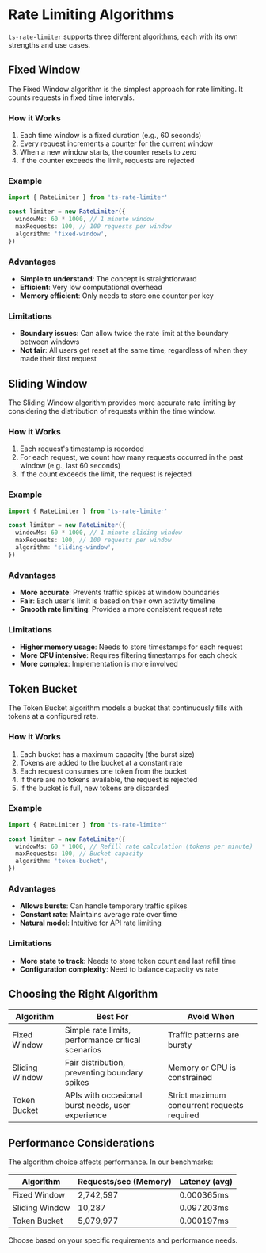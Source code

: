 # Rate Limiting Algorithms

`ts-rate-limiter` supports three different algorithms, each with its own strengths and use cases.

## Fixed Window

The Fixed Window algorithm is the simplest approach for rate limiting. It counts requests in fixed time intervals.

### How it Works

1. Each time window is a fixed duration (e.g., 60 seconds)
2. Every request increments a counter for the current window
3. When a new window starts, the counter resets to zero
4. If the counter exceeds the limit, requests are rejected

### Example

```ts
import { RateLimiter } from 'ts-rate-limiter'

const limiter = new RateLimiter({
  windowMs: 60 * 1000, // 1 minute window
  maxRequests: 100, // 100 requests per window
  algorithm: 'fixed-window',
})
```

### Advantages

- **Simple to understand**: The concept is straightforward
- **Efficient**: Very low computational overhead
- **Memory efficient**: Only needs to store one counter per key

### Limitations

- **Boundary issues**: Can allow twice the rate limit at the boundary between windows
- **Not fair**: All users get reset at the same time, regardless of when they made their first request

## Sliding Window

The Sliding Window algorithm provides more accurate rate limiting by considering the distribution of requests within the time window.

### How it Works

1. Each request's timestamp is recorded
2. For each request, we count how many requests occurred in the past window (e.g., last 60 seconds)
3. If the count exceeds the limit, the request is rejected

### Example

```ts
import { RateLimiter } from 'ts-rate-limiter'

const limiter = new RateLimiter({
  windowMs: 60 * 1000, // 1 minute sliding window
  maxRequests: 100, // 100 requests per window
  algorithm: 'sliding-window',
})
```

### Advantages

- **More accurate**: Prevents traffic spikes at window boundaries
- **Fair**: Each user's limit is based on their own activity timeline
- **Smooth rate limiting**: Provides a more consistent request rate

### Limitations

- **Higher memory usage**: Needs to store timestamps for each request
- **More CPU intensive**: Requires filtering timestamps for each check
- **More complex**: Implementation is more involved

## Token Bucket

The Token Bucket algorithm models a bucket that continuously fills with tokens at a configured rate.

### How it Works

1. Each bucket has a maximum capacity (the burst size)
2. Tokens are added to the bucket at a constant rate
3. Each request consumes one token from the bucket
4. If there are no tokens available, the request is rejected
5. If the bucket is full, new tokens are discarded

### Example

```ts
import { RateLimiter } from 'ts-rate-limiter'

const limiter = new RateLimiter({
  windowMs: 60 * 1000, // Refill rate calculation (tokens per minute)
  maxRequests: 100, // Bucket capacity
  algorithm: 'token-bucket',
})
```

### Advantages

- **Allows bursts**: Can handle temporary traffic spikes
- **Constant rate**: Maintains average rate over time
- **Natural model**: Intuitive for API rate limiting

### Limitations

- **More state to track**: Needs to store token count and last refill time
- **Configuration complexity**: Need to balance capacity vs rate

## Choosing the Right Algorithm

| Algorithm | Best For | Avoid When |
|-----------|----------|------------|
| Fixed Window | Simple rate limits, performance critical scenarios | Traffic patterns are bursty |
| Sliding Window | Fair distribution, preventing boundary spikes | Memory or CPU is constrained |
| Token Bucket | APIs with occasional burst needs, user experience | Strict maximum concurrent requests required |

## Performance Considerations

The algorithm choice affects performance. In our benchmarks:

| Algorithm | Requests/sec (Memory) | Latency (avg) |
|-----------|-------------|--------------|
| Fixed Window | 2,742,597 | 0.000365ms |
| Sliding Window | 10,287 | 0.097203ms |
| Token Bucket | 5,079,977 | 0.000197ms |

Choose based on your specific requirements and performance needs.
